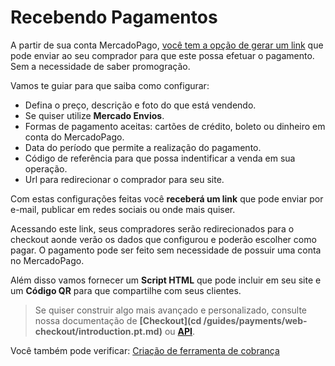 # Recebendo Pagamentos

A partir de sua conta MercadoPago, [você tem a opção de gerar um link](https://www.mercadopago.com.ar/tools/create) que pode enviar ao seu comprador para que este possa efetuar o pagamento. Sem a necessidade de saber promogração.  

Vamos te guiar para que saiba como configurar:

* Defina o preço, descrição e foto do que está vendendo. 
* Se quiser utilize **Mercado Envios**.
* Formas de pagamento aceitas: cartões de crédito, boleto ou dinheiro em conta do MercadoPago.
* Data do período que permite a realização do pagamento.
* Código de referência para que possa indentificar a venda em sua operação.
* Url para redirecionar o comprador para seu site.

Com estas configurações feitas você **receberá um link** que pode enviar por e-mail, publicar em redes sociais ou onde mais quiser. 

Acessando este link, seus compradores serão redirecionados para o checkout aonde verão os dados que configurou e poderão escolher como pagar. O pagamento pode ser feito sem necessidade de possuir uma conta no MercadoPago.

Além disso vamos fornecer um **Script HTML** que pode incluir em seu site e um **Código QR** para que compartilhe com seus clientes.

> Se quiser construir algo mais avançado e personalizado, consulte nossa documentação de **[Checkout](cd /guides/payments/web-checkout/introduction.pt.md)** ou **[API](/guides/payments/api/introduction.pt.md)**.

Você também pode verificar: [Criação de ferramenta de cobrança](https://www.mercadopago.com.br/tools/create)
